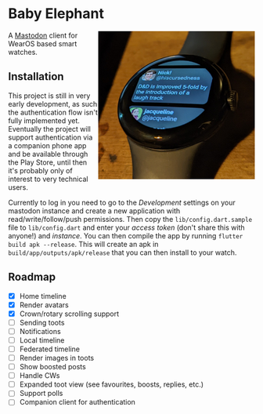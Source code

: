 # Baby Elephant

<img align="right" src="/docs/hometimeline.jpg" alt="The home timeline being displayed on a Pixel Watch" width="320px" />

A [Mastodon](https://joinmastodon.org) client for WearOS based smart watches.

## Installation

This project is still in very early development, as such the authentication flow isn't fully implemented yet. Eventually the project will support authentication via a companion phone app and be available through the Play Store, until then it's probably only of interest to very technical users.

Currently to log in you need to go to the *Development* settings on your mastodon instance and create a new application with read/write/follow/push permissions. Then copy the `lib/config.dart.sample` file to `lib/config.dart` and enter your *access token* (don't share this with anyone!) and *instance*. You can then compile the app by running `flutter build apk --release`. This will create an apk in `build/app/outputs/apk/release` that you can then install to your watch.

## Roadmap

- [X] Home timeline
- [X] Render avatars
- [X] Crown/rotary scrolling support
- [ ] Sending toots
- [ ] Notifications
- [ ] Local timeline
- [ ] Federated timeline
- [ ] Render images in toots
- [ ] Show boosted posts
- [ ] Handle CWs
- [ ] Expanded toot view (see favourites, boosts, replies, etc.)
- [ ] Support polls
- [ ] Companion client for authentication
